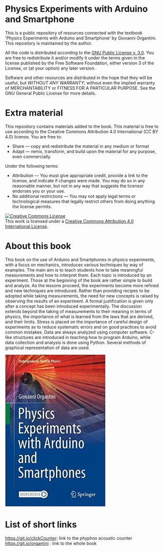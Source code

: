 # Physics Experiments with Arduino and Smartphone
This is a public repository of resources connected with the textbook 'Physics Experiments with Arduino and
Smartphone' by Giovanni Organtini. This repository is maintained by the author.

All the code is distributed according to the [GNU Public License v. 3.0](https://www.gnu.org/licenses/gpl-3.0.en.html). You are free to redistribute it and/or modify it under the terms given in the license
published by the Free Software Foundation, either version 3 of the License, or (at your option) any later
version.

Software and other resources are distributed in the hope that they will be useful, but *WITHOUT ANY WARRANTY*;
without even the implied warranty of MERCHANTABILITY or FITNESS FOR A PARTICULAR PURPOSE.  See the GNU
General Public License for more details.

# Extra material
This repository contains materials added to the book. This material is free to use according to the Creative Commons Attribution 4.0 International (CC BY 4.0) license. You are free to:

* Share — copy and redistribute the material in any medium or format
* Adapt — remix, transform, and build upon the material for any purpose, even commercially.

Under the following terms:

* Attribution — You must give appropriate credit, provide a link to the license, and indicate if changes were made. You may do so in any reasonable manner, but not in any way that suggests the licensor endorses you or your use.
* No additional restrictions — You may not apply legal terms or technological measures that legally restrict others from doing anything the license permits.

<a rel="license" href="http://creativecommons.org/licenses/by/4.0/"><img alt="Creative Commons License" style="border-width:0" src="https://i.creativecommons.org/l/by/4.0/88x31.png" /></a><br />This work is licensed under a <a rel="license" href="http://creativecommons.org/licenses/by/4.0/">Creative Commons Attribution 4.0 International License</a>.

# About this book
This book on the use of Arduino and Smartphones in physics experiments, with a focus on mechanics, introduces various techniques by way of examples. The main aim is to teach students how to take meaningful measurements and how to interpret them. Each topic is introduced by an experiment. Those at the beginning of the book are rather simple to build and analyze. As the lessons proceed, the experiments become more refined and new techniques are introduced. Rather than providing recipes to be adopted while taking measurements, the need for new concepts is raised by observing the results of an experiment. A formal justification is given only after a concept has been introduced experimentally. The discussion extends beyond the taking of measurements to their meaning in terms of physics, the importance of what is learned from the laws that are derived, and their limits. Stress is placed on the importance of careful design of experiments as to reduce systematic errors and on good practices to avoid common mistakes. Data are always analyzed using computer software. C-like structures are introduced in teaching how to program Arduino, while data collection and analysis is done using Python. Several methods of graphical representation of data are used.

![Book cover](https://github.com/organtin/physics/blob/f3a72bd9fa366854f8e5e8d49ed93a84a4839985/Springer/physWArduinoSmartphones/cover.jpg)

# List of short links

https://git.io/clickCounter: link to the phyphox acoustic counter  
https://git.io/organtini   : link to the whole book
